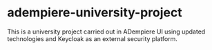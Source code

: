 # adempiere-university-project
This is a university project carried out in ADempiere UI using updated technologies and Keycloak as an external security platform.
